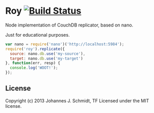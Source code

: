 # Roy [![Build Status](https://secure.travis-ci.org/jo/roy.png?branch=master)](http://travis-ci.org/jo/roy)

Node implementation of CouchDB replicator, based on nano.

Just for educational purposes.

```javascript
var nano = require('nano')('http://localhost:5984');
require('roy').replicate({
  source: nano.db.use('my-source'),
  target: nano.db.use('my-target')
}, function(err, resp) {
  console.log('WOOT!');
});
```

## License
Copyright (c) 2013 Johannes J. Schmidt, TF
Licensed under the MIT license.
